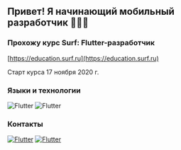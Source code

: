 ## Привет! Я начинающий мобильный разработчик 👩🏼‍💻
### Прохожу курс Surf: Flutter-разработчик
[https://education.surf.ru](https://education.surf.ru)

Старт курса 17 ноября 2020 г.

### Языки и технологии

![Flutter](https://img.shields.io/badge/-FLUTTER-1B2934?style=for-the-badge&logo=flutter&logoColor=44D1FC)
![Flutter](https://img.shields.io/badge/-DART-1B2934?style=for-the-badge&logo=dart&logoColor=01579B)

### Контакты

[![Flutter](https://img.shields.io/badge/-ВКонтакте-lightblue?style=for-the-badge&logo=vk)](https://vk.com/internetova)
[![Flutter](https://img.shields.io/badge/-Telegram-lightblue?style=for-the-badge&logo=telegram&logoColor=44D1FC)](https://t.me/internetova)